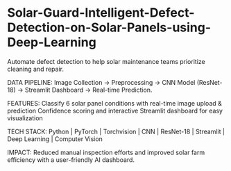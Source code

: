 # Solar-Guard-Intelligent-Defect-Detection-on-Solar-Panels-using-Deep-Learning
Automate defect detection to help solar maintenance teams prioritize cleaning and repair.

DATA PIPELINE:
Image Collection → Preprocessing → CNN Model (ResNet-18) → Streamlit Dashboard → Real-time Prediction.

FEATURES:
Classify 6 solar panel conditions with real-time image upload & prediction
Confidence scoring and interactive Streamlit dashboard for easy visualization

TECH STACK:
Python | PyTorch | Torchvision | CNN | ResNet-18 | Streamlit | Deep Learning | Computer Vision

IMPACT:
Reduced manual inspection efforts and improved solar farm efficiency with a user-friendly AI dashboard.
